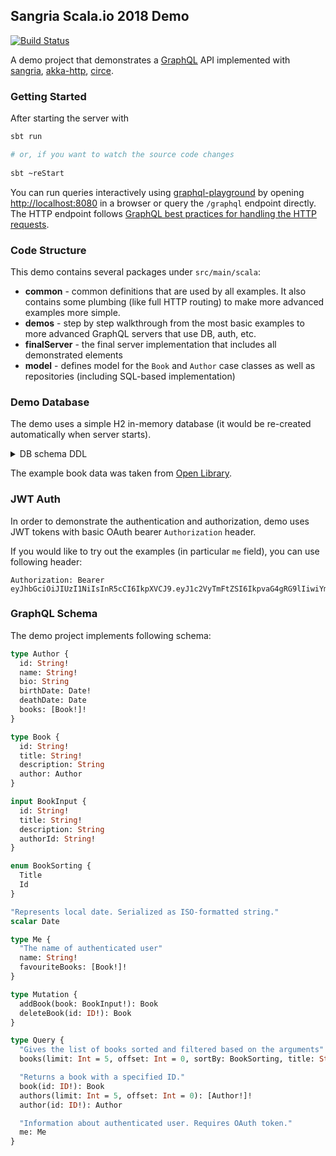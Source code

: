 ## Sangria Scala.io 2018 Demo

[![Build Status](https://travis-ci.com/OlegIlyenko/sangria-scalaio-demo.svg?branch=master)](https://travis-ci.com/OlegIlyenko/sangria-scalaio-demo)

A demo project that demonstrates a [GraphQL](https://graphql.org) API implemented with [sangria](https://github.com/sangria-graphql/sangria), [akka-http](https://github.com/akka/akka-http), [circe](https://github.com/circe/circe).

### Getting Started

After starting the server with

```bash
sbt run

# or, if you want to watch the source code changes
 
sbt ~reStart
``` 

You can run queries interactively using [graphql-playground](https://github.com/prisma/graphql-playground) by opening [http://localhost:8080](http://localhost:8080) in a browser or query the `/graphql` endpoint directly. The HTTP endpoint follows [GraphQL best practices for handling the HTTP requests](http://graphql.org/learn/serving-over-http/#http-methods-headers-and-body).

### Code Structure

This demo contains several packages under `src/main/scala`:

* **common** - common definitions that are used by all examples. It also contains some plumbing (like full HTTP routing) to make more advanced examples more simple.
* **demos** - step by step walkthrough from the most basic examples to more advanced GraphQL servers that use DB, auth, etc.
* **finalServer** - the final server implementation that includes all demonstrated elements
* **model** - defines model for the `Book` and `Author` case classes as well as repositories (including SQL-based implementation)

### Demo Database 

The demo uses a simple H2 in-memory database (it would be re-created automatically when server starts). 

<details>
  <summary>DB schema DDL</summary>
  
```
create table "BOOKS" (
  "BOOK_ID" VARCHAR NOT NULL PRIMARY KEY,
  "TITLE" VARCHAR NOT NULL,
  "AUTHOR_ID" VARCHAR NOT NULL,
  "description" VARCHAR)
  
alter table "BOOKS" 
  add constraint "AUTHOR_FK" foreign key("AUTHOR_ID") 
  references "AUTHORS"("AUTHOR_ID") on update NO ACTION on delete NO ACTION
  
create table "AUTHORS" (
  "AUTHOR_ID" VARCHAR NOT NULL PRIMARY KEY,
  "NAME" VARCHAR NOT NULL,
  "BIO" VARCHAR,
  "BIRTH_DATE" DATE NOT NULL,
  "DEATH_DATE" DATE)
```
</details>

The example book data was taken from [Open Library](https://openlibrary.org/).  

### JWT Auth

In order to demonstrate the authentication and authorization, demo uses JWT tokens with basic OAuth bearer `Authorization` header.

If you would like to try out the examples (in particular `me` field), you can use following header:

```
Authorization: Bearer eyJhbGciOiJIUzI1NiIsInR5cCI6IkpXVCJ9.eyJ1c2VyTmFtZSI6IkpvaG4gRG9lIiwiYm9va3MiOlsiT0wzMDMxMFciLCJPTDk5ODQzVyJdfQ.ffqCpfgWrY40k8JWj56mUpvW0ZfWLhTqrLHwMZeXgXc
```   

### GraphQL Schema

The demo project implements following schema:

```graphql
type Author {
  id: String!
  name: String!
  bio: String
  birthDate: Date!
  deathDate: Date
  books: [Book!]!
}

type Book {
  id: String!
  title: String!
  description: String
  author: Author
}

input BookInput {
  id: String!
  title: String!
  description: String
  authorId: String!
}

enum BookSorting {
  Title
  Id
}

"Represents local date. Serialized as ISO-formatted string."
scalar Date

type Me {
  "The name of authenticated user"
  name: String!
  favouriteBooks: [Book!]!
}

type Mutation {
  addBook(book: BookInput!): Book
  deleteBook(id: ID!): Book
}

type Query {
  "Gives the list of books sorted and filtered based on the arguments"
  books(limit: Int = 5, offset: Int = 0, sortBy: BookSorting, title: String): [Book!]!

  "Returns a book with a specified ID."
  book(id: ID!): Book
  authors(limit: Int = 5, offset: Int = 0): [Author!]!
  author(id: ID!): Author

  "Information about authenticated user. Requires OAuth token."
  me: Me
}
```